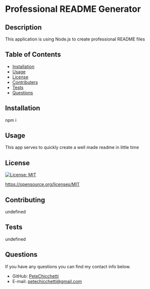 # Professional README Generator
          
  ## Description

  This application is using Node.js to create professional README files
          
  ## Table of Contents

  * [Installation](#installation)
  * [Usage](#usage)
  * [License](#license)
  * [Contributers](#contributers)
  * [Tests](#tests)
  * [Questions](#questions)
          
  ## Installation

  npm i 
          
  ## Usage

  This app serves to quickly create a well made readme in little time
          
  ## License

  
  [![License: MIT](https://img.shields.io/badge/License-MIT-yellow.svg)](https://opensource.org/licenses/MIT)
  
  https://opensource.org/licenses/MIT 
    
          
  ## Contributing

  undefined
          
  ## Tests

  undefined
          
  ## Questions
  If you have any questions you can find my contact info below.
  * GitHub: [PeteChicchetti](https://github.com/PeteChicchetti)
  * E-mail: petechicchetti@gmail.com
  